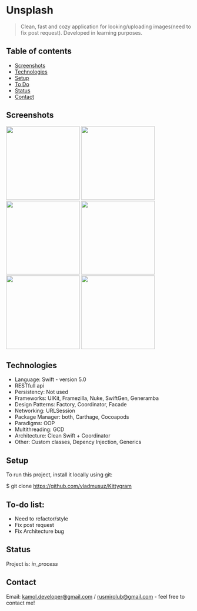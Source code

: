 # Unsplash
> Clean, fast and cozy application for looking/uploading images(need to fix post request). Developed in learning purposes.

## Table of contents
* [Screenshots](#screenshots)
* [Technologies](#technologies)
* [Setup](#technologies)
* [To Do](#technologies)
* [Status](#status)
* [Contact](#contact)


## Screenshots
<img src="https://user-images.githubusercontent.com/55618255/92268033-939bda00-eed9-11ea-85c1-e52d823376d8.png" width="200"> <img src="https://user-images.githubusercontent.com/55618255/92267905-5fc0b480-eed9-11ea-9d6b-1fcc7a66b5f7.png" width="200"> <img src="https://user-images.githubusercontent.com/55618255/92267813-31db7000-eed9-11ea-92e2-8c3a42a4e032.png" width="200"> <img src="https://user-images.githubusercontent.com/55618255/92267764-196b5580-eed9-11ea-9b73-fbd66ea67386.png" width="200"> <img src="https://user-images.githubusercontent.com/55618255/92267752-140e0b00-eed9-11ea-842e-1929e37e99cb.png" width="200"> <img src="https://user-images.githubusercontent.com/55618255/92268276-fee5ac00-eed9-11ea-8652-a9365004abdf.png" width="200">


## Technologies
* Language: Swift - version 5.0
* RESTfull api
* Persistency: Not used
* Frameworks: UIKit, Framezilla, Nuke, SwiftGen, Generamba
* Design Patterns: Factory, Coordinator, Facade
* Networking: URLSession
* Package Manager: both, Carthage, Cocoapods
* Paradigms: OOP
* Multithreading: GCD
* Architecture: Clean Swift + Coordinator
* Other: Custom classes, Depency Injection, Generics

## Setup
To run this project, install it locally using git:

$ git clone https://github.com/vladmusuz/Kittygram

## To-do list:
* Need to refactor/style
* Fix post request
* Fix Architecture bug

## Status
Project is: _in_process_

## Contact
Email: kamol.developer@gmail.com / rusmirolub@gmail.com - feel free to contact me!
